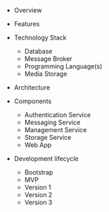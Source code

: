 * Overview
* Features
* Technology Stack
  * Database
  * Message Broker
  * Programming Language(s)
  * Media Storage
* Architecture
* Components
  * Authentication Service
  * Messaging Service
  * Management Service
  * Storage Service
  * Web App

* Development lifecycle
  * Bootstrap
  * MVP
  * Version 1
  * Version 2
  * Version 3
